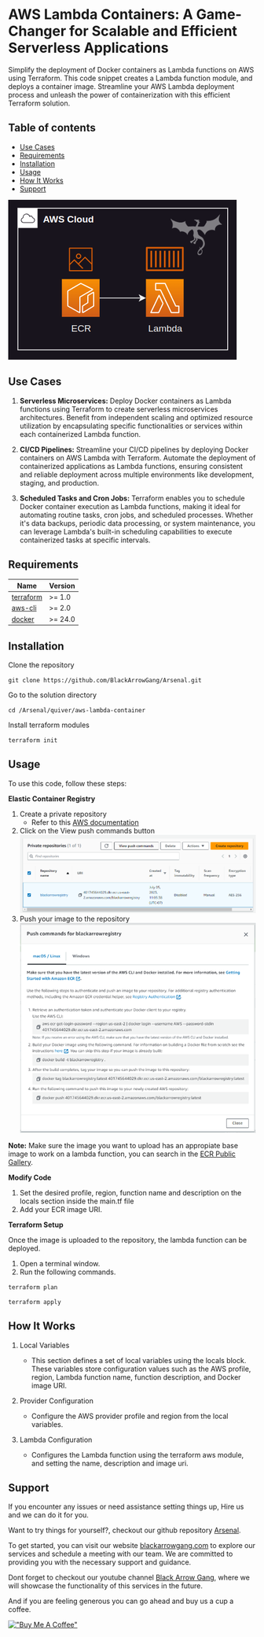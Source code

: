 <!-- 
---
type: "post"
title: "AWS Lambda Containers: A Game-Changer for Scalable and Efficient Serverless Applications"
topic: "Provisioning"
date: "2023-07-01T15:30:00-07:00"
author: "Fernando Reyes"
time: "2 min read"
description: "Simplify the deployment of Docker containers as Lambda functions on AWS using Terraform. This code snippet leverages the benefits of serverless architecture and containers to create a Lambda function module that effortlessly deploys a container image."
url: "/blog/aws-lambda-container"
---
-->

# **AWS Lambda Containers: A Game-Changer for Scalable and Efficient Serverless Applications**

Simplify the deployment of Docker containers as Lambda functions on AWS using Terraform. This code snippet creates a Lambda function module, and deploys a container image. Streamline your AWS Lambda deployment process and unleash the power of containerization with this efficient Terraform solution.

## **Table of contents**

* [Use Cases](#use-cases)
* [Requirements](#requirements)
* [Installation](#installation)
* [Usage](#usage)
* [How It Works](#how-it-works)
* [Support](#support)

![Lambda Container Diagram](https://raw.githubusercontent.com/BlackArrowGang/Arsenal/main/quiver/aws-lambda-container/media/aws-lambda-container-diagram.png)

## **Use Cases**
1. **Serverless Microservices:** Deploy Docker containers as Lambda functions using Terraform to create serverless microservices architectures. Benefit from independent scaling and optimized resource utilization by encapsulating specific functionalities or services within each containerized Lambda function.

2. **CI/CD Pipelines:** Streamline your CI/CD pipelines by deploying Docker containers on AWS Lambda with Terraform. Automate the deployment of containerized applications as Lambda functions, ensuring consistent and reliable deployment across multiple environments like development, staging, and production.

3. **Scheduled Tasks and Cron Jobs:** Terraform enables you to schedule Docker container execution as Lambda functions, making it ideal for automating routine tasks, cron jobs, and scheduled processes. Whether it's data backups, periodic data processing, or system maintenance, you can leverage Lambda's built-in scheduling capabilities to execute containerized tasks at specific intervals.


## **Requirements**
| Name     | Version  |
|----------|----------|
|[terraform](#requirement) | >= 1.0 |
|[aws-cli](#requirement)   | >= 2.0 |
|[docker](#requirement)   | >= 24.0 |

## **Installation**

Clone the repository
```
git clone https://github.com/BlackArrowGang/Arsenal.git
```
Go to the solution directory
```
cd /Arsenal/quiver/aws-lambda-container
```
Install terraform modules
```
terraform init
```

## **Usage**

To use this code, follow these steps:

**Elastic Container Registry**
  1. Create a private repository
      - Refer to this <a href="https://docs.aws.amazon.com/AmazonECR/latest/userguide/repository-create.html" target="_blank">AWS documentation</a>
  2. Click on the View push commands button
      ![Private repositories page](https://raw.githubusercontent.com/BlackArrowGang/Arsenal/main/quiver/aws-lambda-container/media/image_01.png)
  3. Push your image to the repository
      ![Push image to repo commands](https://raw.githubusercontent.com/BlackArrowGang/Arsenal/main/quiver/aws-lambda-container/media/image_02.png)

**Note:** Make sure the image you want to upload has an appropiate base image to work on a lambda function, you can search in the <a href="https://gallery.ecr.aws/" target="_blank">ECR Public Gallery</a>.

**Modify Code**
   1. Set the desired profile, region, function name and description on the locals section inside the main.tf file
   2. Add your ECR image URI.

**Terraform Setup**

Once the image is uploaded to the repository, the lambda function can be deployed.

   1. Open a terminal window.
   2. Run the following commands.

```
terraform plan
```
```
terraform apply
```

## **How It Works**

1. Local Variables
    - This section defines a set of local variables using the locals block. These variables store configuration values such as the AWS profile, region, Lambda function name, function description, and Docker image URI.

2. Provider Configuration
    - Configure the AWS provider profile and region from the local variables.

3. Lambda Configuration
    - Configures the Lambda function using the terraform aws module, and setting the name, description and image uri.

## **Support**

If you encounter any issues or need assistance setting things up, Hire us and we can do it for you. 

Want to try things for yourself?, checkout our github repository [Arsenal](https://github.com/BlackArrowGang/Arsenal/tree/main/quiver/aws-lambda-container).

To get started, you can visit our website [blackarrowgang.com](https://blackarrowgang.com) to explore our services and schedule a meeting with our team. We are committed to providing you with the necessary support and guidance.

Dont forget to checkout our youtube channel [Black Arrow Gang](https://www.youtube.com/@blackarrowgang3373), where we will showcase the functionality of this services in the future. 

And if you are feeling generous you can go ahead and buy us a cup a coffee.

[!["Buy Me A Coffee"](https://www.buymeacoffee.com/assets/img/custom_images/orange_img.png)](https://blackarrowgang.com)
